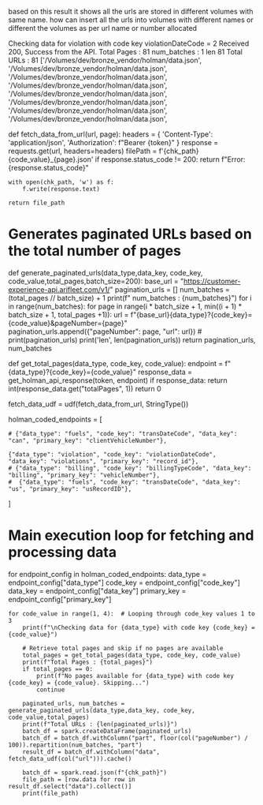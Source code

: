 based on this result it shows all the urls are stored in different volumes with same name.
how can insert all the urls into volumes with different names or different the volumes as per 
url name or number allocated 

Checking data for violation with code key violationDateCode = 2
Received 200, Success from the API.
Total Pages : 81
 num_batches : 1
len 81
Total URLs : 81
['/Volumes/dev/bronze_vendor/holman/data.json', '/Volumes/dev/bronze_vendor/holman/data.json', '/Volumes/dev/bronze_vendor/holman/data.json', '/Volumes/dev/bronze_vendor/holman/data.json', '/Volumes/dev/bronze_vendor/holman/data.json', '/Volumes/dev/bronze_vendor/holman/data.json', '/Volumes/dev/bronze_vendor/holman/data.json', '/Volumes/dev/bronze_vendor/holman/data.json', 


def fetch_data_from_url(url, page):
    headers = {
        'Content-Type': 'application/json',
        'Authorization': f"Bearer {token}"
    }
    response = requests.get(url, headers=headers)
    filePath = f'{chk_path}{code_value}_{page}.json'
    if response.status_code != 200:
        return f"Error: {response.status_code}"
    
    with open(chk_path, 'w') as f:
        f.write(response.text)
        
    return file_path


# Generates paginated URLs based on the total number of pages
def generate_paginated_urls(data_type,data_key, code_key, code_value,total_pages,batch_size=200):
    base_url = "https://customer-experience-api.arifleet.com/v1/"
    pagination_urls = []
    num_batches = (total_pages // batch_size) + 1
    print(f" num_batches : {num_batches}")
    for i in range(num_batches):
        for page in range(i * batch_size + 1, min((i + 1) * batch_size + 1, total_pages +1)):
            url = f"{base_url}{data_type}?{code_key}={code_value}&pageNumber={page}"
            pagination_urls.append({"pageNumber": page, "url": url})
            # print(pagination_urls)
    print('len', len(pagination_urls))
    return pagination_urls, num_batches

def get_total_pages(data_type, code_key, code_value):
    endpoint = f"{data_type}?{code_key}={code_value}"
    response_data  = get_holman_api_response(token, endpoint)
    if response_data:
        return int(response_data.get("totalPages", 1))
    return 0

fetch_data_udf = udf(fetch_data_from_url, StringType())


holman_coded_endpoints = [
   
    # {"data_type": "fuels", "code_key": "transDateCode", "data_key": "can", "primary_key": "clientVehicleNumber"},
   
    {"data_type": "violation", "code_key": "violationDateCode", "data_key": "violations", "primary_key": "record_id"},
    # {"data_type": "billing", "code_key": "billingTypeCode", "data_key": "billing", "primary_key": "vehicleNumber"},
    #  {"data_type": "fuels", "code_key": "transDateCode", "data_key": "us", "primary_key": "usRecordID"},
]

# Main execution loop for fetching and processing data
for endpoint_config in holman_coded_endpoints:
    data_type = endpoint_config["data_type"]
    code_key = endpoint_config["code_key"]
    data_key = endpoint_config["data_key"]
    primary_key = endpoint_config["primary_key"]

    for code_value in range(1, 4):  # Looping through code_key values 1 to 3
        print(f"\nChecking data for {data_type} with code key {code_key} = {code_value}")

        # Retrieve total pages and skip if no pages are available
        total_pages = get_total_pages(data_type, code_key, code_value)
        print(f"Total Pages : {total_pages}")
        if total_pages == 0:
            print(f"No pages available for {data_type} with code key {code_key} = {code_value}. Skipping...")
            continue
        
        paginated_urls, num_batches = generate_paginated_urls(data_type,data_key, code_key, code_value,total_pages)
        print(f"Total URLs : {len(paginated_urls)}")
        batch_df = spark.createDataFrame(paginated_urls)
        batch_df = batch_df.withColumn("part", floor(col("pageNumber") / 100)).repartition(num_batches, "part")
        result_df = batch_df.withColumn("data", fetch_data_udf(col("url"))).cache()
        
        batch_df = spark.read.json(f"{chk_path}")
        file_path = [row.data for row in result_df.select("data").collect()]
        print(file_path)
    
